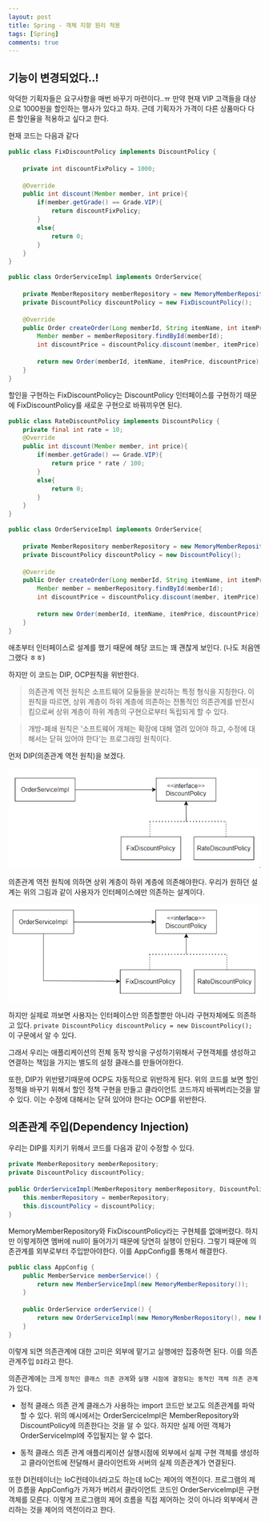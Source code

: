 ```yaml
---
layout: post
title: Spring - 객체 지향 원리 적용
tags: [Spring]
comments: true
---
```


## 기능이 변경되었다..!

악덕한 기획자들은 요구사항을 매번 바꾸기 마련이다..ㅠ 만약 현재 VIP 고객들을 대상으로 1000원을 할인하는 행사가 있다고 하자. 근데 기획자가 가격이 다른 상품마다 다른 할인율을 적용하고 싶다고 한다. 

현재 코드는 다음과 같다

```java
public class FixDiscountPolicy implements DiscountPolicy {
    
    private int discountFixPolicy = 1000;
    
    @Override 
    public int discount(Member member, int price){
        if(member.getGrade() == Grade.VIP){
            return discountFixPolicy;	
        }
        else{
            return 0;
        }
    }
}
```

```java
public class OrderServiceImpl implements OrderService{
    
    private MemberRepository memberRepository = new MemoryMemberRepository();
    private DiscountPolicy discountPolicy = new FixDiscountPolicy();
    
    @Override
    public Order createOrder(Long memberId, String itemName, int itemPrice) {
        Member member = memberRepository.findById(memberId);
        int discountPrice = discountPolicy.discount(member, itemPrice);
     
		return new Order(memberId, itemName, itemPrice, discountPrice);
    }
}
```

할인을 구현하는 FixDiscountPolicy는 DiscountPolicy 인터페이스를 구현하기 때문에 FixDiscountPolicy를 새로운 구현으로 바꿔끼우면 된다.

```java
public class RateDiscountPolicy implements DiscountPolicy {
    private final int rate = 10;
    @Override 
    public int discount(Member member, int price){
        if(member.getGrade() == Grade.VIP){
            return price * rate / 100;
        }
        else{
            return 0;
        }
    }
}
```

```java
public class OrderServiceImpl implements OrderService{
    
    private MemberRepository memberRepository = new MemoryMemberRepository();
    private DiscountPolicy discountPolicy = new DiscountPolicy();
    
    @Override
    public Order createOrder(Long memberId, String itemName, int itemPrice) {
        Member member = memberRepository.findById(memberId);
        int discountPrice = discountPolicy.discount(member, itemPrice);
     
		return new Order(memberId, itemName, itemPrice, discountPrice);
    }
}
```

애초부터 인터페이스로 설계를 했기 때문에 해당 코드는 꽤 괜찮게 보인다. (나도 처음엔 그랬다 ㅎㅎ)

하지만 이 코드는 DIP, OCP원칙을 위반한다.

> 의존관계 역전 원칙은 소프트웨어 모듈들을 분리하는 특정 형식을 지칭한다. 이 원칙을 따르면, 상위 계층이 하위 계층에 의존하는 전통적인 의존관계를 반전시킴으로써 상위 계층이 하위 계층의 구현으로부터 독립되게 할 수 있다.

> 개방-폐쇄 원칙은 '소프트웨어 개체는 확장에 대해 열려 있어야 하고, 수정에 대해서는 닫혀 있어야 한다'는 프로그래밍 원칙이다.

먼저 DIP(의존관계 역전 원칙)을 보겠다. 

![di1](/assets/img/di1.png)

의존관계 역전 원칙에 의하면 상위 계층이 하위 계층에 의존해야한다. 우리가 원하던 설계는 위의 그림과 같이 사용자가 인터페이스에만 의존하는 설계이다.

![di2](/assets/img/di2.png)

하지만 실제로 까보면 사용자는 인터페이스만 의존할뿐만 아니라 구현자체에도 의존하고 있다. `private DiscountPolicy discountPolicy = new DiscountPolicy();` 이 구문에서 알 수 있다.

그래서 우리는 애플리케이션의 전체 동작 방식을 구성하기위해서 구현객체를 생성하고 연결하는 책임을 가지는 별도의 설정 클래스를 만들어야한다.

또한, DIP가 위반됐기때문에 OCP도 자동적으로 위반하게 된다. 위의 코드를 보면 할인 정책을 바꾸기 위해서 할인 정책 구현을 만들고 클라이언트 코드까지 바꿔버리는것을 알 수 있다. 이는 수정에 대해서는 닫혀 있어야 한다는 OCP를 위반한다.

## 의존관계 주입(Dependency Injection)

우리는 DIP를 지키기 위해서 코드를 다음과 같이 수정할 수 있다. 

```java
private MemberRepository memberRepository;
private DiscountPolicy discountPolicy;

public OrderServiceImpl(MemberRepository memberRepository, DiscountPolicy discountPolicy) {
    this.memberRepository = memberRepository;
    this.discountPolicy = discountPolicy;
}
```

MemoryMemberRepository와 FixDiscountPolicy라는 구현체를 없애버렸다. 하지만 이렇게하면 멤버에 null이 들어가기 때문에 당연히 실행이 안된다. 그렇기 때문에 의존관계를 외부로부터 주입받아야한다. 이를 AppConfig를 통해서 해결한다.


```java
public class AppConfig {
    public MemberService memberService() {
        return new MemberServiceImpl(new MemoryMemberRepository());
    }
    
    public OrderService orderService() {
        return new OrderServiceImpl(new MemoryMemberRepository(), new RateDiscountPolicy());
    }
}
```

이렇게 되면 의존관계에 대한 고미은 외부에 맡기고 실행에만 집중하면 된다. 이를 의존관계주입 `DI`라고 한다. 

의존관계에는 크게 `정적인 클래스 의존 관계`와 `실행 시점에 결정되는 동적인 객체 의존 관계`가 있다.

- 정적 클래스 의존 관계
  클래스가 사용하는 import 코드만 보고도 의존관계를 파악할 수 있다. 위의 예시에서는 OrderSerciceImpl은 MemberRepository와 DiscountPolicy에 의존한다는 것을 알 수 있다. 하지만 실제 어떤 객체가 OrderServiceImpl에 주입될지는 알 수 없다.

- 동적 클래스 의존 관계
애플리케이션 실행시점에 외부에서 실제 구현 객체를 생성하고 클라이언트에 전달해서 클라이언트와 서버의 실제 의존관계가 연결된다.

또한 DI컨테이너는 IoC컨테이너라고도 하는데 IoC는 제어의 역전이다. 프로그램의 제어 흐름을 AppConfig가 가져가 버려서 클라이언트 코드인 OrderServiceImpl은 구현 객체를 모른다. 이렇게 프로그램의 제어 흐름을 직접 제어하는 것이 아니라 외부에서 관리하는 것을 제어의 역전이라고 한다.

